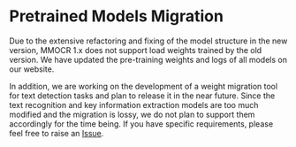 # Pretrained Models Migration

Due to the extensive refactoring and fixing of the model structure in the new version, MMOCR 1.x does not support load weights trained by the old version. We have updated the pre-training weights and logs of all models on our website.

In addition, we are working on the development of a weight migration tool for text detection tasks and plan to release it in the near future. Since the text recognition and key information extraction models are too much modified and the migration is lossy, we do not plan to support them accordingly for the time being. If you have specific requirements, please feel free to raise an [Issue](https://github.com/open-mmlab/mmocr/issues).
